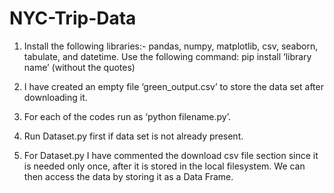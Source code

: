 # NYC-Trip-Data
1. Install the following libraries:- pandas, numpy, matplotlib, csv, seaborn, tabulate, and datetime. Use the following command: pip install ‘library name’ (without the quotes)

2. I have created an empty file ‘green_output.csv’ to store the data set after downloading it. 

3. For each of the codes run as ‘python filename.py’. 
	
4. Run Dataset.py first if data set is not already present.

5. For Dataset.py I have commented the download csv file section since it is needed only once, after it is  stored in the local filesystem. We can then access the data by storing it as a Data Frame.
